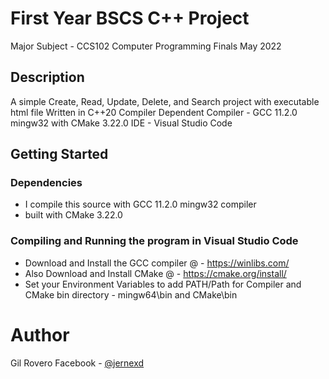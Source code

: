 # First Year BSCS C++ Project
Major Subject - CCS102 Computer Programming Finals May 2022

## Description
A simple Create, Read, Update, Delete, and Search project with executable html file
Written in C++20
Compiler Dependent
Compiler - GCC 11.2.0 mingw32 with CMake 3.22.0
IDE      - Visual Studio Code

## Getting Started

### Dependencies
* I compile this source with GCC 11.2.0 mingw32 compiler
* built with CMake 3.22.0

### Compiling and Running the program in Visual Studio Code
* Download and Install the GCC compiler @ - https://winlibs.com/
* Also Download and Install CMake @ - https://cmake.org/install/
* Set your Environment Variables to add PATH/Path for Compiler and CMake bin directory - mingw64\bin and CMake\bin

# Author
Gil Rovero
Facebook - [@jernexd](https://facebook.com/jernexd)